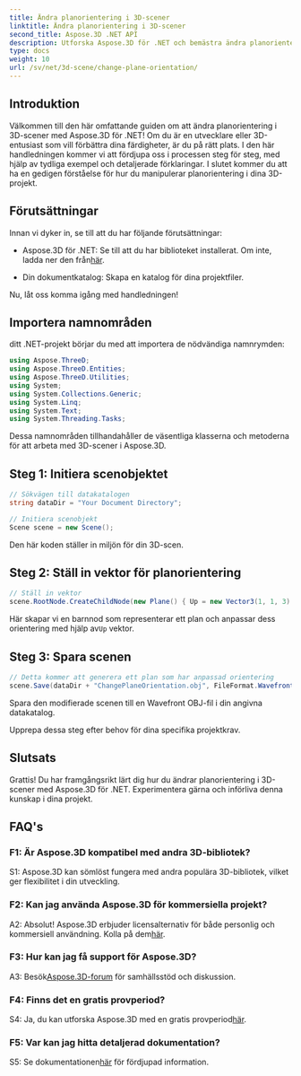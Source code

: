 ```yaml
---
title: Ändra planorientering i 3D-scener
linktitle: Ändra planorientering i 3D-scener
second_title: Aspose.3D .NET API
description: Utforska Aspose.3D för .NET och bemästra ändra planorientering i 3D-scener. Följ vår steg-för-steg-guide för sömlös integration.
type: docs
weight: 10
url: /sv/net/3d-scene/change-plane-orientation/
---
```

## Introduktion

Välkommen till den här omfattande guiden om att ändra planorientering i 3D-scener med Aspose.3D för .NET! Om du är en utvecklare eller 3D-entusiast som vill förbättra dina färdigheter, är du på rätt plats. I den här handledningen kommer vi att fördjupa oss i processen steg för steg, med hjälp av tydliga exempel och detaljerade förklaringar. I slutet kommer du att ha en gedigen förståelse för hur du manipulerar planorientering i dina 3D-projekt.

## Förutsättningar

Innan vi dyker in, se till att du har följande förutsättningar:

-  Aspose.3D för .NET: Se till att du har biblioteket installerat. Om inte, ladda ner den från[här](https://releases.aspose.com/3d/net/).

- Din dokumentkatalog: Skapa en katalog för dina projektfiler.

Nu, låt oss komma igång med handledningen!

## Importera namnområden

ditt .NET-projekt börjar du med att importera de nödvändiga namnrymden:

```csharp
using Aspose.ThreeD;
using Aspose.ThreeD.Entities;
using Aspose.ThreeD.Utilities;
using System;
using System.Collections.Generic;
using System.Linq;
using System.Text;
using System.Threading.Tasks;
```

Dessa namnområden tillhandahåller de väsentliga klasserna och metoderna för att arbeta med 3D-scener i Aspose.3D.

## Steg 1: Initiera scenobjektet

```csharp
// Sökvägen till datakatalogen
string dataDir = "Your Document Directory";

// Initiera scenobjekt
Scene scene = new Scene();
```

Den här koden ställer in miljön för din 3D-scen.

## Steg 2: Ställ in vektor för planorientering

```csharp
// Ställ in vektor
scene.RootNode.CreateChildNode(new Plane() { Up = new Vector3(1, 1, 3) });
```

 Här skapar vi en barnnod som representerar ett plan och anpassar dess orientering med hjälp av`Up` vektor.

## Steg 3: Spara scenen

```csharp
// Detta kommer att generera ett plan som har anpassad orientering
scene.Save(dataDir + "ChangePlaneOrientation.obj", FileFormat.WavefrontOBJ);
```

Spara den modifierade scenen till en Wavefront OBJ-fil i din angivna datakatalog.

Upprepa dessa steg efter behov för dina specifika projektkrav.

## Slutsats

Grattis! Du har framgångsrikt lärt dig hur du ändrar planorientering i 3D-scener med Aspose.3D för .NET. Experimentera gärna och införliva denna kunskap i dina projekt.

## FAQ's

### F1: Är Aspose.3D kompatibel med andra 3D-bibliotek?

S1: Aspose.3D kan sömlöst fungera med andra populära 3D-bibliotek, vilket ger flexibilitet i din utveckling.

### F2: Kan jag använda Aspose.3D för kommersiella projekt?

 A2: Absolut! Aspose.3D erbjuder licensalternativ för både personlig och kommersiell användning. Kolla på dem[här](https://purchase.aspose.com/buy).

### F3: Hur kan jag få support för Aspose.3D?

 A3: Besök[Aspose.3D-forum](https://forum.aspose.com/c/3d/18) för samhällsstöd och diskussion.

### F4: Finns det en gratis provperiod?

 S4: Ja, du kan utforska Aspose.3D med en gratis provperiod[här](https://releases.aspose.com/).

### F5: Var kan jag hitta detaljerad dokumentation?

 S5: Se dokumentationen[här](https://reference.aspose.com/3d/net/) för fördjupad information.